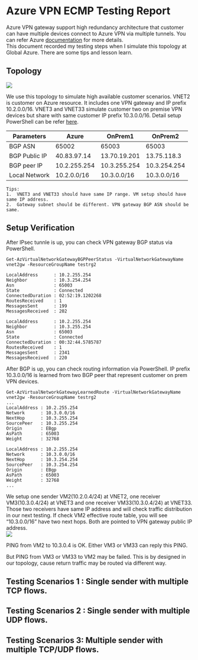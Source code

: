 # Azure VPN ECMP Testing Report

Azure VPN gateway support high redundancy architecture that customer can have multiple devices connect to Azure VPN via multiple tunnels. You can refer Azure [documentation]( https://docs.microsoft.com/en-us/azure/vpn-gateway/vpn-gateway-highlyavailable#activeactiveonprem) for more details. <br>
This document recorded my testing steps when I simulate this topology at Global Azure. There are some tips and lesson learn. <br>

## Topology

![](https://github.com/yinghli/AzureVPNECMP/blob/master/ECMP.jpg)

We use this topology to simulate high available customer scenarios. VNET2 is customer on Azure resource. It includes one VPN gateway and IP prefix 10.2.0.0/16. VNET3 and VNET33 simulate customer two on premise VPN devices but share with same customer IP prefix 10.3.0.0/16. Detail setup PowerShell can be refer [here](https://github.com/yinghli/AzureVPNECMP/blob/master/vpn1.txt).<br>

Parameters      | Azure          |OnPrem1       |OnPrem2    
----------------| -------------  |-----------   |---------     
BGP ASN         |65002           |65003         |65003         
BGP Public IP   |40.83.97.14     | 13.70.19.201 |13.75.118.3
BGP peer IP     |10.2.255.254    |10.3.255.254  |10.3.254.254    
Local Network   |10.2.0.0/16     |10.3.0.0/16   |10.3.0.0/16  

```
Tips:
1.	VNET3 and VNET33 should have same IP range. VM setup should have same IP address.
2.	Gateway subnet should be different. VPN gateway BGP ASN should be same. 
```

## Setup Verification 
After IPsec tunnle is up, you can check VPN gateway BGP status via PowerShell. <br>
```
Get-AzVirtualNetworkGatewayBGPPeerStatus -VirtualNetworkGatewayName vnet2gw -ResourceGroupName testrg2

LocalAddress      : 10.2.255.254
Neighbor          : 10.3.254.254
Asn               : 65003
State             : Connected
ConnectedDuration : 02:52:19.1202268
RoutesReceived    : 1
MessagesSent      : 199
MessagesReceived  : 202

LocalAddress      : 10.2.255.254
Neighbor          : 10.3.255.254
Asn               : 65003
State             : Connected
ConnectedDuration : 00:32:44.5785787
RoutesReceived    : 1
MessagesSent      : 2341
MessagesReceived  : 220
```

After BGP is up, you can check routing information via PowerShell. IP prefix 10.3.0.0/16 is learned from two BGP peer that represent customer on prem VPN devices.
```
Get-AzVirtualNetworkGatewayLearnedRoute -VirtualNetworkGatewayName vnet2gw -ResourceGroupName testrg2
...
LocalAddress : 10.2.255.254
Network      : 10.3.0.0/16
NextHop      : 10.3.255.254
SourcePeer   : 10.3.255.254
Origin       : EBgp
AsPath       : 65003
Weight       : 32768

LocalAddress : 10.2.255.254
Network      : 10.3.0.0/16
NextHop      : 10.3.254.254
SourcePeer   : 10.3.254.254
Origin       : EBgp
AsPath       : 65003
Weight       : 32768
...
```

We setup one sender VM2(10.2.0.4/24) at VNET2, one receiver VM3(10.3.0.4/24) at VNET3 and one receiver VM33(10.3.0.4/24) at VNET33. Those two receivers have same IP address and will check traffic distribution in our next testing. If check VM2 effective route table, you will see “10.3.0.0/16” have two next hops. Both are pointed to VPN gateway public IP address. <br>
![](https://github.com/yinghli/AzureVPNECMP/blob/master/RT.jpg)

PING from VM2 to 10.3.0.4 is OK. Either VM3 or VM33 can reply this PING.<br>

But PING from VM3 or VM33 to VM2 may be failed. This is by designed in our topology, cause return traffic may be routed via different way. <br>

## Testing Scenarios 1 : Single sender with multiple TCP flows.

## Testing Scenarios 2 : Single sender with multiple UDP flows.

## Testing Scenarios 3: Multiple sender with multiple TCP/UDP flows.


